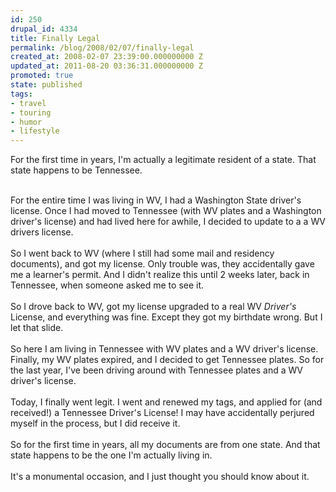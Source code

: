 ```yaml
---
id: 250
drupal_id: 4334
title: Finally Legal
permalink: /blog/2008/02/07/finally-legal
created_at: 2008-02-07 23:39:00.000000000 Z
updated_at: 2011-08-20 03:36:31.000000000 Z
promoted: true
state: published
tags:
- travel
- touring
- humor
- lifestyle
---
```

For the first time in years, I'm actually a legitimate resident of a state. That state happens to be Tennessee.<div><br /></div><div>For the entire time I was living in WV, I had a Washington State driver's license. Once I had moved to Tennessee (with WV plates and a Washington driver's license) and had lived here for awhile, I decided to update to a a WV drivers license.</div><div><br /></div><div>So I went back to WV (where I still had some mail and residency documents), and got my license. Only trouble was, they accidentally gave me a learner's permit. And I didn't realize this until 2 weeks later, back in Tennessee, when someone asked me to see it.</div><div><br /></div><div>So I drove back to WV, got my license upgraded to a real WV <span class="Apple-style-span" style="font-style:italic;">Driver's</span> License, and everything was fine. Except they got my birthdate wrong. But I let that slide.</div><div><br /></div><div>So here I am living in Tennessee with WV plates and a WV driver's license. Finally, my WV plates expired, and I decided to get Tennessee plates. So for the last year, I've been driving around with Tennessee plates and a WV driver's license.<div><br /></div><div>Today, I finally went legit. I went and renewed my tags, and applied for (and received!) a Tennessee Driver's License! I may have accidentally perjured myself in the process, but I did receive it.</div><div><br /></div><div>So for the first time in years, all my documents are from one state. And that state happens to be the one I'm actually living in.</div><div><br /></div><div>It's a monumental occasion, and I just thought you should know about it.</div></div>
